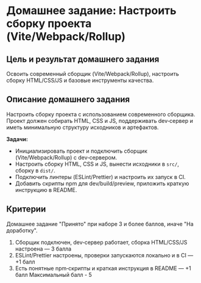 # Домашнее задание: Настроить сборку проекта (Vite/Webpack/Rollup)

## Цель и результат домашнего задания

Освоить современный сборщик (Vite/Webpack/Rollup), настроить сборку HTML/CSS/JS и базовые инструменты качества.

## Описание домашнего задания

Настроить сборку проекта с использованием современного сборщика. Проект должен собирать HTML, CSS и JS, поддерживать dev‑сервер и иметь минимальную структуру исходников и артефактов.

**Задачи:**

- Инициализировать проект и подключить сборщик (Vite/Webpack/Rollup) с dev‑сервером.
- Настроить сборку HTML, CSS и JS, вынести исходники в `src/`, сборку в `dist/`.
- Подключить линтеры (ESLint/Prettier) и настроить их запуск в CI.
- Добавить скрипты npm для dev/build/preview, приложить краткую инструкцию в README.

## Критерии

Домашнее задание "Принято" при наборе 3 и более баллов, иначе "На доработку".

1. Сборщик подключен, dev‑сервер работает, сборка HTML/CSS/JS настроена — 3 балла
2. ESLint/Prettier настроены, проверки запускаются локально и в CI — +1 балл
3. Есть понятные npm‑скрипты и краткая инструкция в README — +1 балл
   Максимальный балл - 5
